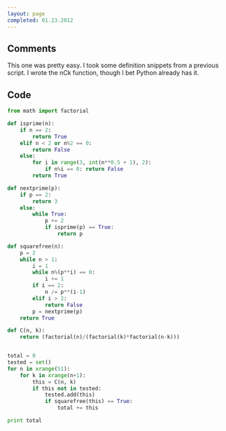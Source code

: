 ```yaml
---
layout: page
completed: 01.23.2012
---
```


## Comments

This one was pretty easy. I took some definition snippets from a previous
script. I wrote the nCk function, though I bet Python already has it.

## Code

```python
from math import factorial

def isprime(n):
	if n == 2:
		return True
	elif n < 2 or n%2 == 0:
		return False
	else:
		for i in range(3, int(n**0.5 + 1), 2):
			if n%i == 0: return False
		return True

def nextprime(p):
	if p == 2:
		return 3
	else:
		while True:
			p += 2
			if isprime(p) == True:
				return p

def squarefree(n):
	p = 2
	while n > 1:
		i = 1
	 	while n%(p**i) == 0:
			i += 1
		if i == 2:
			n /= p**(i-1)
		elif i > 2:
			return False
		p = nextprime(p)
	return True

def C(n, k):
	return (factorial(n)/(factorial(k)*factorial(n-k)))


total = 0
tested = set()
for n in xrange(51):
	for k in xrange(n+1):
		this = C(n, k)
		if this not in tested:
			tested.add(this)
			if squarefree(this) == True:
				total += this

print total
```

